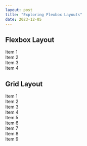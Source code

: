 ```yaml
---
layout: post
title: "Exploring Flexbox Layouts"
date: 2023-12-05
---
```


<!-- Flexbox layout -->
<div class="flex-container">
  <h2>Flexbox Layout</h2>
  <div class="main-container">
    <div class="item">Item 1</div>
    <div class="item">Item 2</div>
    <div class="item">Item 3</div>
    <div class="item">Item 4</div>
  </div>
</div>

<!-- Grid layout -->
<div class="main-grid-container">
  <h2>Grid Layout</h2>
  <div class="main-container">
    <div class="grid-item">Item 1</div>
    <div class="grid-item">Item 2</div>
    <div class="grid-item">Item 3</div>
    <div class="grid-item">Item 4</div>
    <div class="grid-item">Item 5</div>
    <div class="grid-item">Item 6</div>
    <div class="grid-item">Item 7</div>
    <div class="grid-item">Item 8</div>
    <div class="grid-item">Item 9</div>
  </div>
</div>